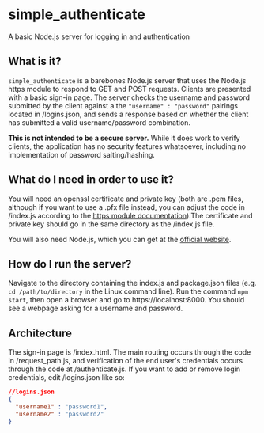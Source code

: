 # simple_authenticate
A basic Node.js server for logging in and authentication

## What is it?
`simple_authenticate` is a barebones Node.js server that uses the Node.js https module to respond to GET and POST requests. Clients are presented with a basic sign-in page. The server checks the username and password submitted by the client against a the `"username" : "password"` pairings located in /logins.json, and sends a response based on whether the client has submitted a valid username/password combination.

**This is not intended to be a secure server.** While it does work to verify clients, the application has no security features whatsoever, including no implementation of password salting/hashing.

## What do I need in order to use it?
You will need an openssl certificate and private key (both are .pem files, although if you want to use a .pfx file instead, you can adjust the code in /index.js according to the [https module documentation](https://nodejs.org/api/https.html#https_https_createserver_options_requestlistener)).The certificate and private key should go in the same directory as the /index.js file.

You will also need Node.js, which you can get at the [official website](https://nodejs.org/en/).

## How do I run the server?
Navigate to the directory containing the index.js and package.json files (e.g. `cd /path/to/directory` in the Linux command line). Run the command `npm start`, then open a browser and go to https://localhost:8000. You should see a webpage asking for a username and password.

## Architecture
The sign-in page is /index.html. The main routing occurs through the code in /request_path.js, and verification of the end user's credentials occurs through the code at /authenticate.js. If you want to add or remove login credentials, edit /logins.json like so:
```json
//logins.json
{
  "username1" : "password1",
  "username2" : "password2"
}
```
